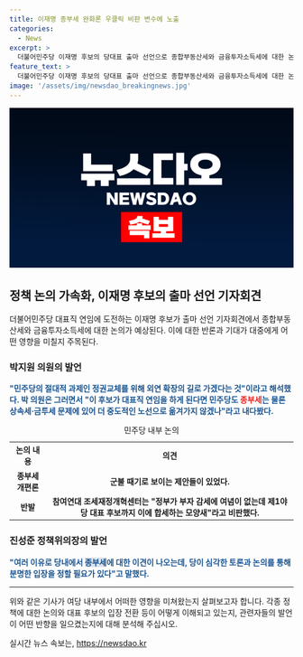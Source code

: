 ```yaml
---
title: 이재명 종부세 완화론 우클릭 비판 변수에 노출
categories:
  - News
excerpt: >
  더불어민주당 이재명 후보의 당대표 출마 선언으로 종합부동산세와 금융투자소득세에 대한 논의가 예상됩니다. 이에 대한 박지원 의원의 중도적인 입장과 진성준 정책위의장의 심각한 토론 필요 발언이 주목받고 있습니다. 당내에서 찬반 의견이 엇갈리는 가운데, 시민단체인 참여연대도 부자 감세에 대한 비판을 제기하며 논의에 대한 관심을 높이고 있습니다. 10일 이재명 후보의 회견 발언을 바탕으로 관련된 의원들의 동조 여부가 관심을 모으고 있습니다.
feature_text: >
  더불어민주당 이재명 후보의 당대표 출마 선언으로 종합부동산세와 금융투자소득세에 대한 논의가 예상됩니다. 이에 대한 박지원 의원의 중도적인 입장과 진성준 정책위의장의 심각한 토론 필요 발언이 주목받고 있습니다. 당내에서 찬반 의견이 엇갈리는 가운데, 시민단체인 참여연대도 부자 감세에 대한 비판을 제기하며 논의에 대한 관심을 높이고 있습니다. 10일 이재명 후보의 회견 발언을 바탕으로 관련된 의원들의 동조 여부가 관심을 모으고 있습니다.
image: '/assets/img/newsdao_breakingnews.jpg'
---
```


<p><img src="/assets/img/newsdao_breakingnews.jpg" alt="flaretime 속보" /></p>

<h2 data-ke-size="size26">정책 논의 가속화, 이재명 후보의 출마 선언 기자회견</h2>

<p data-ke-size="size16">더불어민주당 대표직 연임에 도전하는 이재명 후보가 출마 선언 기자회견에서 종합부동산세와 금융투자소득세에 대한 논의가 예상된다. 이에 대한 반론과 기대가 대중에게 어떤 영향을 미칠지 주목된다.</p>

<h3>박지원 의원의 발언</h3>

<p data-ke-size="size16"><b><span style="color: #1a5490;">"민주당의 절대적 과제인 정권교체를 위해 외연 확장의 길로 가겠다는 것"이라고 해석했다. 박 의원은 그러면서 "이 후보가 대표직 연임을 하게 된다면 민주당도 <b><span style="color: #ee2323;">종부세</span></b>는 물론 상속세·금투세 문제에 있어 더 중도적인 노선으로 옮겨가지 않겠나"라고 내다봤다.</span></b></p>

<table>
  <caption>민주당 내부 논의</caption>
  <tr>
    <th>논의 내용</th>
    <th>의견</th>
  </tr>
  <tr>
    <td style="text-align: center; height: 17px;"><b>종부세 개편론</b></td>
    <td style="text-align: center; height: 17px;"><b>군불 때기로 보이는 제안들이 있었다.</b></td>
  </tr>
  <tr>
    <td style="text-align: center; height: 17px;"><b>반발</b></td>
    <td style="text-align: center; height: 17px;"><b>참여연대 조세재정개혁센터는 "정부가 부자 감세에 여념이 없는데 제1야당 대표 후보까지 이에 합세하는 모양새"라고 비판했다.</b></td>
  </tr>
</table>

<h3>진성준 정책위의장의 발언</h3>

<p data-ke-size="size16"><b><span style="color: #1a5490;">"여러 이유로 당내에서 <b><span style="background-color: #21538527;">종부세</span></b>에 대한 이견이 나오는데, 당이 심각한 토론과 논의를 통해 분명한 입장을 정할 필요가 있다"고 말했다.</span></b></p>

<hr data-ke-size="normal">

<p>위와 같은 기사가 여당 내부에서 어떠한 영향을 미쳐왔는지 살펴보고자 합니다. 각종 정책에 대한 논의와 대표 후보의 입장 전환 등이 어떻게 이해되고 있는지, 관련자들의 발언이 어떤 반향을 일으켰는지에 대해 분석해 주십시오.</p>
실시간 뉴스 속보는, <a href="https://newsdao.kr" rel="dofollow">https://newsdao.kr</a>



